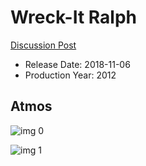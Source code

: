 # Wreck-It Ralph

[Discussion Post](https://www.avsforum.com/threads/bass-eq-for-filtered-movies.2995212/post-57076664)

* Release Date: 2018-11-06
* Production Year: 2012

## Atmos

![img 0](https://i.imgur.com/l2NAO8v.jpg)

![img 1](https://i.imgur.com/dN9de0h.jpg)

